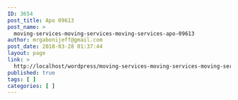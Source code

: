```yaml
---
ID: 3654
post_title: Apo 09613
post_name: >
  moving-services-moving-services-moving-services-apo-09613
author: mrgabonijeff@gmail.com
post_date: 2018-03-28 01:37:44
layout: page
link: >
  http://localhost/wordpress/moving-services-moving-services-moving-services-apo-09613/
published: true
tags: [ ]
categories: [ ]
---
```

